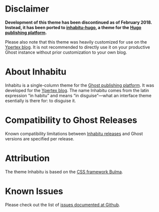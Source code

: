 # Disclaimer

**Development of this theme has been discontinued as of February 2018. Instead, it has been ported to [inhabitu-hugo](https://github.com/Ypertex/inhabitu-hugo), a theme for the [Hugo publishing platform](http://gohugo.io/).**

Please also note that this theme was heavily customized for use on the [Ypertex blog](https://blog.ypertex.com). It is not recommended to directly use it on your productive Ghost instance without prior customization to your own blog.

# About Inhabitu

Inhabitu is a single-column theme for the [Ghost publishing platform](https://ghost.org). It was developed for the [Ypertex blog](https://blog.ypertex.com). The name Inhabitu comes from the latin expression “in habitu” and means “in disguise”—what an interface theme esentially is there for: to disguise it.

# Compatibility to Ghost Releases

Known compatibility limitations between [Inhabitu releases](https://github.com/ypertex/inhabitu-ghost/releases) and Ghost versions are specified per release.

# Attribution

The theme Inhabitu is based on the [CSS framework Bulma](http://bulma.io).

# Known Issues

Please check out the list of [issues documented at Github](https://github.com/ypertex/inhabitu-ghost/issues).